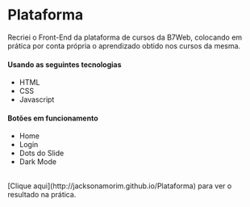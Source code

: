 # Plataforma

Recriei o Front-End da plataforma de cursos da B7Web, colocando em prática por conta própria o aprendizado obtido nos cursos da mesma. 

#### Usando as seguintes tecnologias
- HTML
- CSS
- Javascript

#### Botões em funcionamento
- Home
- Login
- Dots do Slide
- Dark Mode
<br>
[Clique aqui](http://jacksonamorim.github.io/Plataforma) para ver o resultado na prática.
